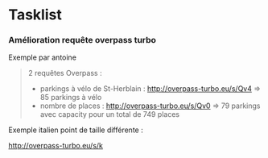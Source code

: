 # Tasklist 

### Amélioration requête overpass turbo

Exemple par antoine  

> 2 requêtes Overpass :
>
> - parkings à vélo de St-Herblain : http://overpass-turbo.eu/s/Qv4 => 85 parkings à vélo
> - nombre de places : http://overpass-turbo.eu/s/Qv0 => 79 parkings avec capacity pour un total de 749 places

Exemple italien point de taille différente :

http://overpass-turbo.eu/s/k

